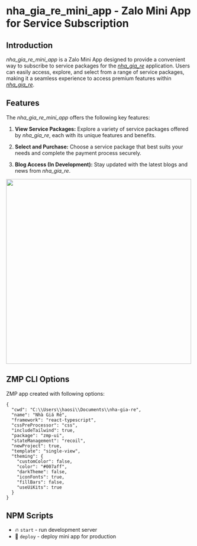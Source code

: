 # nha_gia_re_mini_app - Zalo Mini App for Service Subscription

## Introduction

*nha_gia_re_mini_app* is a Zalo Mini App designed to provide a convenient way to subscribe to service packages for the [*nha_gia_re*](https://github.com/minhphan46/nha_gia_re_mobile) application. Users can easily access, explore, and select from a range of service packages, making it a seamless experience to access premium features within [*nha_gia_re*](https://github.com/minhphan46/nha_gia_re_mobile).

## Features

The *nha_gia_re_mini_app* offers the following key features:

1. **View Service Packages:** Explore a variety of service packages offered by *nha_gia_re*, each with its unique features and benefits.

2. **Select and Purchase:** Choose a service package that best suits your needs and complete the payment process securely.

3. **Blog Access (In Development):** Stay updated with the latest blogs and news from *nha_gia_re*.

<img src="./images/GIF-231105_102450.gif" height=500px>

## ZMP CLI Options

ZMP app created with following options:

```
{
  "cwd": "C:\\Users\\haosi\\Documents\\nha-gia-re",
  "name": "Nhà Giá Rẻ",
  "framework": "react-typescript",
  "cssPreProcessor": "css",
  "includeTailwind": true,
  "package": "zmp-ui",
  "stateManagement": "recoil",
  "newProject": true,
  "template": "single-view",
  "theming": {
    "customColor": false,
    "color": "#007aff",
    "darkTheme": false,
    "iconFonts": true,
    "fillBars": false,
    "useUiKits": true
  }
}
```

## NPM Scripts

* 🔥 `start` - run development server
* 🙏 `deploy` - deploy mini app for production
